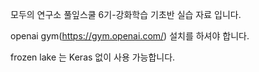 모두의 연구소 풀잎스쿨 6기-강화학습 기초반 실습 자료 입니다.

openai gym(https://gym.openai.com/) 설치를 하셔야 합니다.

frozen lake 는 Keras 없이 사용 가능합니다.
